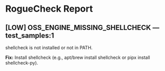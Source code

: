 # RogueCheck Report

## [LOW] OSS_ENGINE_MISSING_SHELLCHECK — test_samples:1
shellcheck is not installed or not in PATH.

**Fix:** Install shellcheck (e.g., apt/brew install shellcheck or pipx install shellcheck-py).
